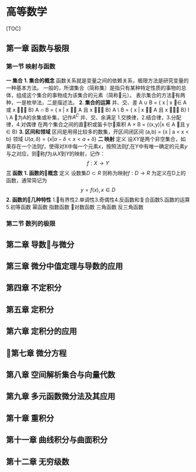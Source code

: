 # 高等数学
[TOC]
## 第一章 函数与极限
### 第一节 映射与函数
**一 集合**
**1. 集合的概念**
函数关系就是变量之间的依赖关系，极限方法是研究变量的一种基本方法。
一般的，所谓集合（简称集）是指只有某种特定性质的事物的总体，组成这个集合的事物成为该集合的元素（简称元）。
表示集合的方法有两种，一是枚举法，二是描述法。
**2. 集合的运算**
并、交、差
A ∪ B = { x | x ∈ A 或 x ∈ B}
A ∩ B = { x | x ∈ A 且 x ∈ B}
A \ B = { x | x ∈ A 且 x ∉ B}
I \ A 为A的余集或补集，记作${A^C}$
并、交、余满足 1.交换律，2.结合律，3.分配律，4.对偶律
在两个集合之间的直积或笛卡尔乘积
A × B = {(x,y)|x ∈ A 且 y ∈ B}
**3. 区间和领域**
区间是用得比较多的数集，开区间闭区间
(a,b) = {x | a < x < b}
领域
$U(a,\delta) = \{x | a- \delta< x < a + \delta\}$
**二 映射**
定义 设$XY$是两个非空集合，如果存在一个法则$f$，使得对X中每一个元素$x$，按照法则$f$,在Y中有唯一确定的元素$y$与之对应，则称$f$为从$X$到$Y$的映射，记作：
$$f:X\rightarrow Y$$
**三 函数**
**1. 函数的概念**
定义 设数集$D\subset R$ 则称为映射$f:D\rightarrow R$ 为定义在D上的函数，通常简记为
$$y = f(x),x\in D$$
**2. 函数的几种特性**
1.有界性2.单调性3.奇偶性4.反函数和复合函数5.函数的运算
5.初等函数
幂函数
指数函数
对数函数
三角函数
反三角函数
### 第二节 数列的极限

## 第二章 导数与微分
## 第三章 微分中值定理与导数的应用
## 第四章 不定积分
## 第五章 定积分
## 第六章 定积分的应用
## 第七章 微分方程
## 第八章 空间解析集合与向量代数
## 第九章 多元函数微分法及其应用
## 第十章 重积分
## 第十一章 曲线积分与曲面积分
## 第十二章 无穷级数
